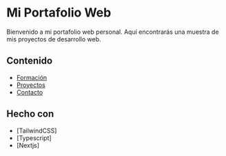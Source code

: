 # Mi Portafolio Web

Bienvenido a mi portafolio web personal. Aquí encontrarás una muestra de mis proyectos de desarrollo web.

## Contenido

- [Formación](#sobre-mí)
- [Proyectos](#proyectos)
- [Contacto](#contacto)

## Hecho con
- [TailwindCSS]
- [Typescript]
- [Nextjs]